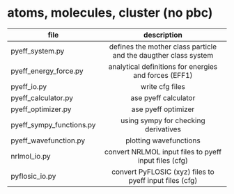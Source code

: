 # atoms, molecules, cluster (no pbc)
| file 	| description |  
| ------------- |:-------------:|
| pyeff_system.py | defines the mother class particle and the daugther class system | 
| pyeff_energy_force.py | analytical definitions for energies and forces (EFF1) | 
| pyeff_io.py | write cfg files | 
| pyeff_calculator.py | ase pyeff calculator | 
| pyeff_optimizer.py | ase pyeff optimizer | 
| pyeff_sympy_functions.py | using sympy for checking derivatives | 
| pyeff_wavefunction.py | plotting wavefunctions | 
| nrlmol_io.py | convert NRLMOL input files to pyeff input files (cfg) | 
| pyflosic_io.py | convert PyFLOSIC (xyz) files to pyeff input files (cfg) | 


